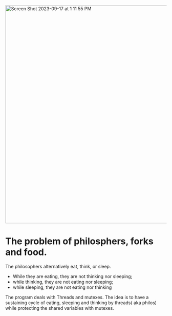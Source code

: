 
<img width="680" alt="Screen Shot 2023-09-17 at 1 11 55 PM" src="https://github.com/bsanjok/philo/assets/32704316/dfeee6fb-ff95-41bf-b5b4-80faacb722e1">

# The problem of philosphers, forks and food.

The philosophers alternatively eat, think, or sleep.
- While they are eating, they are not thinking nor sleeping;
- while thinking, they are not eating nor sleeping;
- while sleeping, they are not eating nor thinking

The program deals with Threads and mutexes. The idea is to have a sustaining cycle of eating, sleeping and thinking by threads( aka philos) while protecting the shared variables with mutexes.
